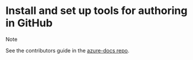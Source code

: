 # Install and set up tools for authoring in GitHub

> [!NOTE]
> See the contributors guide in the [azure-docs repo](https://github.com/MicrosoftDocs/azure-docs/tree/master/contributor-guide).